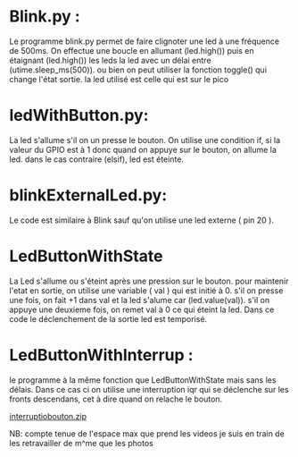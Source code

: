 # Blink.py : 

Le programme blink.py permet de faire clignoter une led à une fréquence de 500ms. On effectue une boucle en allumant (led.high()) puis en étaignant (led.high()) les leds la led avec un délai entre (utime.sleep_ms(500)). ou bien on peut utiliser la fonction toggle() qui change l'état sortie. la led utilisé est celle qui est sur le pico


# ledWithButton.py:

La led s'allume s'il on un presse le bouton. On utilise une condition if, si la valeur du GPIO est à 1 donc quand on appuye sur le bouton, on allume la led. dans le cas contraire (elsif), led est éteinte.



# blinkExternalLed.py:

Le code est similaire à Blink sauf qu'on utilise une led externe ( pin 20 ).


# LedButtonWithState

La Led s'allume ou s'éteint après une pression sur le bouton. pour maintenir l'etat en sortie, on utilise une variable ( val ) qui est initié à 0. s'il on presse une fois, on fait +1 dans val et la led s'alume car (led.value(val)). s'il on appuye une deuxieme fois, on remet val à 0 ce qui éteint la led. Dans ce code le déclenchement de la sortie led est temporisé.

# LedButtonWithInterrup : 

le programme à la même fonction que LedButtonWithState mais sans les délais. Dans ce cas ci on utilise une interruption iqr
qui se déclenche sur les fronts descendans, cet à dire quand on relache le bouton.



[interruptiobouton.zip](https://github.com/hepl-freres/smartcities/files/10952294/interruptiobouton.zip)




NB: compte tenue de l'espace max que prend les videos je suis en train de les retravailler de m^me que les photos 


